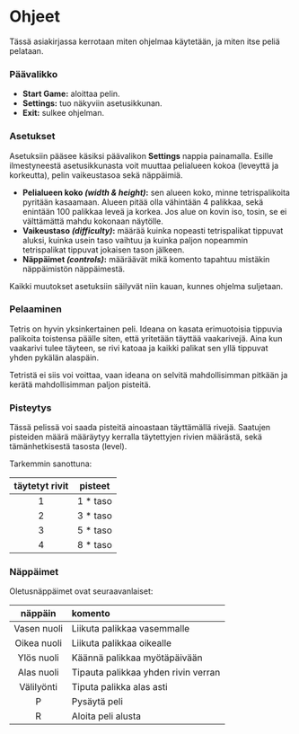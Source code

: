 Ohjeet
======

Tässä asiakirjassa kerrotaan miten ohjelmaa käytetään, ja miten itse peliä pelataan.

### Päävalikko

- **Start Game:** aloittaa pelin.
- **Settings:** tuo näkyviin asetusikkunan.
- **Exit:** sulkee ohjelman.

### Asetukset

Asetuksiin pääsee käsiksi päävalikon **Settings** nappia painamalla. Esille ilmestyneestä asetusikkunasta
voit muuttaa pelialueen kokoa (leveyttä ja korkeutta), pelin vaikeustasoa sekä näppäimiä.

- **Pelialueen koko *(width & height)*:** sen alueen koko, minne tetrispalikoita pyritään kasaamaan. Alueen pitää olla vähintään
4 palikkaa, sekä enintään 100 palikkaa leveä ja korkea. Jos alue on kovin iso, tosin, se ei välttämättä mahdu kokonaan
näytölle.
- **Vaikeustaso *(difficulty)*:** määrää kuinka nopeasti tetrispalikat tippuvat aluksi, kuinka usein taso vaihtuu ja
kuinka paljon nopeammin tetrispalikat tippuvat jokaisen tason jälkeen.
- **Näppäimet *(controls)*:** määräävät mikä komento tapahtuu mistäkin näppäimistön näppäimestä.

Kaikki muutokset asetuksiin säilyvät niin kauan, kunnes ohjelma suljetaan.

### Pelaaminen

Tetris on hyvin yksinkertainen peli. Ideana on kasata erimuotoisia tippuvia palikoita toistensa päälle siten,
että yritetään täyttää vaakarivejä. Aina kun vaakarivi tulee täyteen, se rivi katoaa ja kaikki palikat sen yllä tippuvat
yhden pykälän alaspäin.

Tetristä ei siis voi voittaa, vaan ideana on selvitä mahdollisimman pitkään ja kerätä mahdollisimman paljon pisteitä.

### Pisteytys

Tässä pelissä voi saada pisteitä ainoastaan täyttämällä rivejä. Saatujen pisteiden määrä määräytyy kerralla
täytettyjen rivien määrästä, sekä tämänhetkisestä tasosta (level).

Tarkemmin sanottuna:

| täytetyt rivit | pisteet |
|:--------------:|:-------:|
|       1        | 1 * taso |
|       2        | 3 * taso |
|       3        | 5 * taso |
|       4        | 8 * taso |

### Näppäimet

Oletusnäppäimet ovat seuraavanlaiset:

| näppäin | komento |
|:-------:|:------- |
| Vasen nuoli | Liikuta palikkaa vasemmalle |
| Oikea nuoli | Liikuta palikkaa oikealle |
| Ylös nuoli | Käännä palikkaa myötäpäivään |
| Alas nuoli | Tipauta palikkaa yhden rivin verran |
| Välilyönti | Tiputa palikka alas asti |
| P | Pysäytä peli |
| R | Aloita peli alusta |
